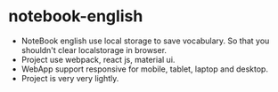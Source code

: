 # notebook-english

- NoteBook english use local storage to save vocabulary. So that you shouldn't clear localstorage in browser.   
- Project use webpack, react js, material ui.
- WebApp support responsive for mobile, tablet, laptop and desktop.
- Project is very very lightly.
